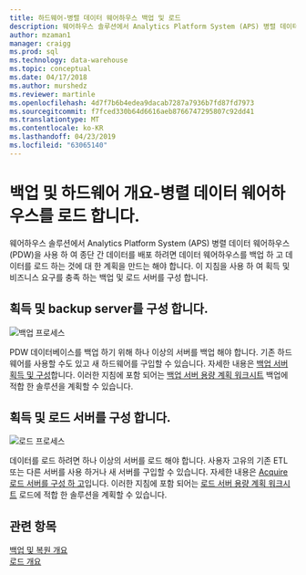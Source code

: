 ```yaml
---
title: 하드웨어-병렬 데이터 웨어하우스 백업 및 로드
description: 웨어하우스 솔루션에서 Analytics Platform System (APS) 병렬 데이터 웨어하우스 (PDW)을 사용 하 여 종단 간 데이터를 배포 하려면 데이터 웨어하우스를 백업 하 고 데이터를 로드 하는 것에 대 한 계획을 만드는 해야 합니다. 이 지침을 사용 하 여 획득 및 비즈니스 요구를 충족 하는 백업 및 로드 서버를 구성 합니다.
author: mzaman1
manager: craigg
ms.prod: sql
ms.technology: data-warehouse
ms.topic: conceptual
ms.date: 04/17/2018
ms.author: murshedz
ms.reviewer: martinle
ms.openlocfilehash: 4d7f7b6b4edea9dacab7287a7936b7fd87fd7973
ms.sourcegitcommit: f7fced330b64d6616aeb8766747295807c92dd41
ms.translationtype: MT
ms.contentlocale: ko-KR
ms.lasthandoff: 04/23/2019
ms.locfileid: "63065140"
---
```

# <a name="backup-and-loading-hardware-overview---parallel-data-warehouse"></a>백업 및 하드웨어 개요-병렬 데이터 웨어하우스를 로드 합니다.
웨어하우스 솔루션에서 Analytics Platform System (APS) 병렬 데이터 웨어하우스 (PDW)을 사용 하 여 종단 간 데이터를 배포 하려면 데이터 웨어하우스를 백업 하 고 데이터를 로드 하는 것에 대 한 계획을 만드는 해야 합니다. 이 지침을 사용 하 여 획득 및 비즈니스 요구를 충족 하는 백업 및 로드 서버를 구성 합니다.  
  
## <a name="acquire-and-configure-backup-servers"></a>획득 및 backup server를 구성 합니다.  
![백업 프로세스](media/backup-process.png "프로세스를 백업 합니다.")  
  
PDW 데이터베이스를 백업 하기 위해 하나 이상의 서버를 백업 해야 합니다. 기존 하드웨어를 사용할 수도 있고 새 하드웨어를 구입할 수 있습니다. 자세한 내용은 [백업 서버 획득 및 구성](acquire-and-configure-backup-server.md)합니다. 이러한 지침에 포함 되어는 [백업 서버 용량 계획 워크시트](backup-capacity-planning-worksheet.md) 백업에 적합 한 솔루션을 계획할 수 있습니다.  
  
## <a name="acquire-and-configure-loading-servers"></a>획득 및 로드 서버를 구성 합니다.  
![로드 프로세스](media/loading-process.png "로드 프로세스")  
  
데이터를 로드 하려면 하나 이상의 서버를 로드 해야 합니다. 사용자 고유의 기존 ETL 또는 다른 서버를 사용 하거나 새 서버를 구입할 수 있습니다. 자세한 내용은 [Acquire 로드 서버를 구성 하 고](acquire-and-configure-loading-server.md)입니다. 이러한 지침에 포함 되어는 [로드 서버 용량 계획 워크시트](loading-server-capacity-planning-worksheet.md) 로드에 적합 한 솔루션을 계획할 수 있습니다.  
  
## <a name="see-also"></a>관련 항목  
[백업 및 복원 개요](backup-and-restore-overview.md)  
[로드 개요](load-overview.md)  
  
